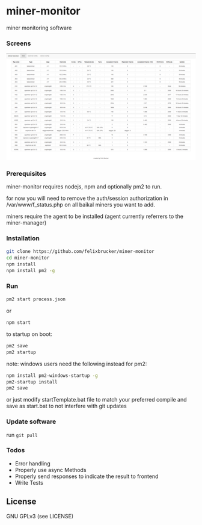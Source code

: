 # miner-monitor

miner monitoring software

### Screens

![Stats](/screens/stats.png?raw=true "Stats")


### Prerequisites

miner-monitor requires nodejs, npm and optionally pm2 to run.

for now you will need to remove the auth/session authorization in /var/www/f_status.php on all baikal miners you want to add.

miners require the agent to be installed (agent currently referrers to the miner-manager)

### Installation

```sh
git clone https://github.com/felixbrucker/miner-monitor
cd miner-monitor
npm install
npm install pm2 -g
```

### Run

```sh
pm2 start process.json
```

or

```sh
npm start
```

to startup on boot:

```sh
pm2 save
pm2 startup
```

note: windows users need the following instead for pm2:

```sh
npm install pm2-windows-startup -g
pm2-startup install
pm2 save
```

or just modify startTemplate.bat file to match your preferred compile and save as start.bat to not interfere with git updates

### Update software

run ``` git pull ```

### Todos

 - Error handling
 - Properly use async Methods
 - Properly send responses to indicate the result to frontend
 - Write Tests


License
----

GNU GPLv3 (see LICENSE)

